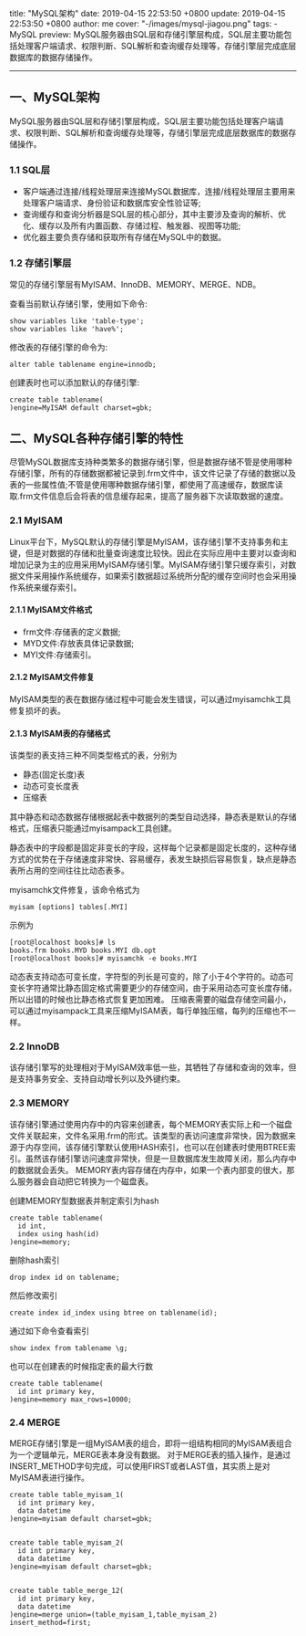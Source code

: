 title: "MySQL架构"
date: 2019-04-15 22:53:50 +0800
update: 2019-04-15 22:53:50 +0800
author: me
cover: "-/images/mysql-jiagou.png"
tags:
    - MySQL
preview: MySQL服务器由SQL层和存储引擎层构成，SQL层主要功能包括处理客户端请求、权限判断、SQL解析和查询缓存处理等，存储引擎层完成底层数据库的数据存储操作。

---

## 一、MySQL架构

MySQL服务器由SQL层和存储引擎层构成，SQL层主要功能包括处理客户端请求、权限判断、SQL解析和查询缓存处理等，存储引擎层完成底层数据库的数据存储操作。

### 1.1 SQL层

+ 客户端通过连接/线程处理层来连接MySQL数据库，连接/线程处理层主要用来处理客户端请求、身份验证和数据库安全性验证等;
+ 查询缓存和查询分析器是SQL层的核心部分，其中主要涉及查询的解析、优化、缓存以及所有内置函数、存储过程、触发器、视图等功能;
+ 优化器主要负责存储和获取所有存储在MySQL中的数据。

### 1.2 存储引擎层

常见的存储引擎层有MyISAM、InnoDB、MEMORY、MERGE、NDB。

查看当前默认存储引擎，使用如下命令:

```
show variables like 'table-type';
show variables like 'have%';
```

修改表的存储引擎的命令为:

```
alter table tablename engine=innodb;
```

创建表时也可以添加默认的存储引擎:

```
create table tablename(
)engine=MyISAM default charset=gbk;
```

## 二、MySQL各种存储引擎的特性

尽管MySQL数据库支持种类繁多的数据存储引擎，但是数据存储不管是使用哪种存储引擎，所有的存储数据都被记录到.frm文件中，该文件记录了存储的数据以及表的一些属性值;不管是使用哪种数据存储引擎，都使用了高速缓存，数据库读取.frm文件信息后会将表的信息缓存起来，提高了服务器下次读取数据的速度。

### 2.1 MyISAM

Linux平台下，MySQL默认的存储引擎是MyISAM，该存储引擎不支持事务和主键，但是对数据的存储和批量查询速度比较快。因此在实际应用中主要对以查询和增加记录为主的应用采用MyISAM存储引擎。MyISAM存储引擎只缓存索引，对数据文件采用操作系统缓存，如果索引数据超过系统所分配的缓存空间时也会采用操作系统来缓存索引。

#### 2.1.1 MyISAM文件格式

+ frm文件:存储表的定义数据;
+ ‌MYD文件:存放表具体记录数据;
+ ‌MYI文件:存储索引。

#### 2.1.2 MyISAM文件修复

MyISAM类型的表在数据存储过程中可能会发生错误，可以通过myisamchk工具修复损坏的表。

#### 2.1.3 MyISAM表的存储格式

该类型的表支持三种不同类型格式的表，分别为

+ 静态(固定长度)表
+ 动态可变长度表
+ 压缩表

其中静态和动态数据存储根据起表中数据列的类型自动选择，静态表是默认的存储格式，压缩表只能通过myisampack工具创建。

静态表中的字段都是固定非变长的字段，这样每个记录都是固定长度的，这种存储方式的优势在于存储速度非常快、容易缓存，表发生缺损后容易恢复，缺点是静态表所占用的空间往往比动态表多。

myisamchk文件修复，该命令格式为

```
myisam [options] tables[.MYI]
```

示例为

```
[root@localhost books]# ls
books.frm books.MYD books.MYI db.opt
[root@localhost books]# myisamchk -e books.MYI
```

动态表支持动态可变长度，字符型的列长是可变的，除了小于4个字符的。动态可变长字符通常比静态固定格式需要更少的存储空间，由于采用动态可变长度存储，所以出错的时候也比静态格式恢复更加困难。
压缩表需要的磁盘存储空间最小，可以通过myisampack工具来压缩MyISAM表，每行单独压缩，每列的压缩也不一样。

### 2.2 InnoDB

该存储引擎写的处理相对于MyISAM效率低一些，其牺牲了存储和查询的效率，但是支持事务安全、支持自动增长列以及外键约束。

### 2.3 MEMORY

该存储引擎通过使用内存中的内容来创建表，每个MEMORY表实际上和一个磁盘文件关联起来，文件名采用.frm的形式。该类型的表访问速度非常快，因为数据来源于内存空间，该存储引擎默认使用HASH索引，也可以在创建表时使用BTREE索引。虽然该存储引擎访问速度非常快，但是一旦数据库发生故障关闭，那么内存中的数据就会丢失。
MEMORY表内容存储在内存中，如果一个表内部变的很大，那么服务器会自动把它转换为一个磁盘表。

创建MEMORY型数据表并制定索引为hash

```
create table tablename(
  id int,
  index using hash(id)
)engine=memory;
```

删除hash索引

```
drop index id on tablename;
```

然后修改索引

```
create index id_index using btree on tablename(id);
```

通过如下命令查看索引

```
show index from tablename \g;
```

也可以在创建表的时候指定表的最大行数

```
create table tablename(
  id int primary key,
)engine=memory max_rows=10000;
```

### 2.4 MERGE
MERGE存储引擎是一组MyISAM表的组合，即将一组结构相同的MyISAM表组合为一个逻辑单元，MERGE表本身没有数据。
对于MERGE表的插入操作，是通过INSERT_METHOD字句完成，可以使用FIRST或者LAST值，其实质上是对MyISAM表进行操作。

```
create table table_myisam_1(
  id int primary key,
  data datetime
)engine=myisam default charset=gbk;


create table table_myisam_2(
  id int primary key,
  data datetime
)engine=myisam default charset=gbk;


create table table_merge_12(
  id int primary key,
  data datetime
)engine=merge union=(table_myisam_1,table_myisam_2) insert_method=first;
```